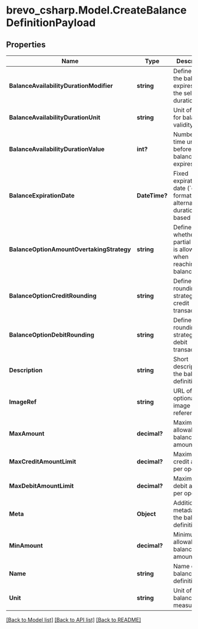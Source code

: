 # brevo_csharp.Model.CreateBalanceDefinitionPayload
## Properties

Name | Type | Description | Notes
------------ | ------------- | ------------- | -------------
**BalanceAvailabilityDurationModifier** | **string** | Defines when the balance expires within the selected duration. | [optional] 
**BalanceAvailabilityDurationUnit** | **string** | Unit of time for balance validity. | [optional] 
**BalanceAvailabilityDurationValue** | **int?** | Number of time units before the balance expires. | [optional] 
**BalanceExpirationDate** | **DateTime?** | Fixed expiration date (&#x60;dd/mm&#x60; format) as an alternative to duration-based expiry. | [optional] 
**BalanceOptionAmountOvertakingStrategy** | **string** | Defines whether partial credit is allowed when reaching max balance. | [optional] 
**BalanceOptionCreditRounding** | **string** | Defines rounding strategy for credit transactions. | [optional] 
**BalanceOptionDebitRounding** | **string** | Defines rounding strategy for debit transactions. | [optional] 
**Description** | **string** | Short description of the balance definition. | [optional] 
**ImageRef** | **string** | URL of an optional image reference. | [optional] 
**MaxAmount** | **decimal?** | Maximum allowable balance amount. | [optional] 
**MaxCreditAmountLimit** | **decimal?** | Maximum credit allowed per operation. | [optional] 
**MaxDebitAmountLimit** | **decimal?** | Maximum debit allowed per operation. | [optional] 
**Meta** | **Object** | Additional metadata for the balance definition. | [optional] 
**MinAmount** | **decimal?** | Minimum allowable balance amount. | [optional] 
**Name** | **string** | Name of the balance definition. | 
**Unit** | **string** | Unit of balance measurement. | 

[[Back to Model list]](../README.md#documentation-for-models) [[Back to API list]](../README.md#documentation-for-api-endpoints) [[Back to README]](../README.md)


